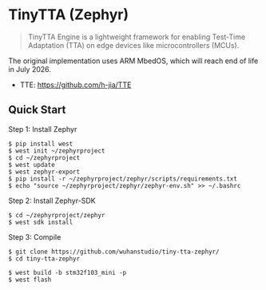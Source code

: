 # TinyTTA (Zephyr)

> TinyTTA Engine is a lightweight framework for enabling Test-Time Adaptation (TTA) on edge devices like microcontrollers (MCUs).

The original implementation uses ARM MbedOS, which will reach end of life in July 2026.

- TTE: https://github.com/h-jia/TTE

## Quick Start

Step 1: Install Zephyr

```
$ pip install west
$ west init ~/zephyrproject
$ cd ~/zephyrproject
$ west update
$ west zephyr-export
$ pip install -r ~/zephyrproject/zephyr/scripts/requirements.txt
$ echo "source ~/zephyrproject/zephyr/zephyr-env.sh" >> ~/.bashrc
```

Step 2: Install Zephyr-SDK

```
$ cd ~/zephyrproject/zephyr
$ west sdk install
```

Step 3: Compile

```
$ git clone https://github.com/wuhanstudio/tiny-tta-zephyr/
$ cd tiny-tta-zephyr

$ west build -b stm32f103_mini -p
$ west flash
```
